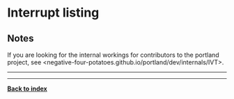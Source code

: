 # Interrupt listing
## Notes
If you are looking for the internal workings for contributors to the portland project, see <negative-four-potatoes.github.io/portland/dev/internals/IVT>.

---

---
**[Back to index](index)**
